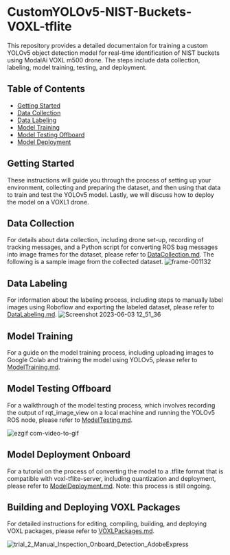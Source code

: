 # CustomYOLOv5-NIST-Buckets-VOXL-tflite 

This repository provides a detailed documentaion for training a custom YOLOv5 object detection model for real-time identification of NIST buckets using ModalAi VOXL m500 drone. The steps include data collection, labeling, model training, testing, and deployment.

## Table of Contents
- [Getting Started](#getting-started)
- [Data Collection](#data-collection)
- [Data Labeling](#data-labeling)
- [Model Training](#model-training)
- [Model Testing Offboard](#model-testing-offboard)
- [Model Deployment](#model-deployment-onboard)

## Getting Started

These instructions will guide you through the process of setting up your environment, collecting and preparing the dataset, and then using that data to train and test the YOLOv5 model. Lastly, we will discuss how to deploy the model on a VOXL1 drone.

## Data Collection

For details about data collection, including drone set-up, recording of tracking messages, and a Python script for converting ROS bag messages into image frames for the dataset, please refer to [DataCollection.md](DataCollection.md). The following is a sample image from the collected dataset. 
![frame-001132](https://github.com/amashry/CustomYOLOv5-NIST-Buckets-VOXL-tflite/assets/98168605/d18d7986-1653-409f-af81-1abe2ec1a716)


## Data Labeling

For information about the labeling process, including steps to manually label images using Roboflow and exporting the labeled dataset, please refer to [DataLabeling.md](DataLabeling.md). 
![Screenshot 2023-06-03 12_51_36](https://github.com/amashry/CustomYOLOv5-NIST-Buckets-VOXL-tflite/assets/98168605/120f18d7-71cc-4325-a734-6df243d710ac)

## Model Training

For a guide on the model training process, including uploading images to Google Colab and training the model using YOLOv5, please refer to [ModelTraining.md](ModelTraining.md).

## Model Testing Offboard

For a walkthrough of the model testing process, which involves recording the output of rqt_image_view on a local machine and running the YOLOv5 ROS node, please refer to [ModelTesting.md](ModelTesting.md).

![ezgif com-video-to-gif](https://github.com/amashry/CustomYOLOv5-NIST-Buckets-VOXL-tflite/assets/98168605/5b930562-386d-4910-bc39-9ca6ffb906f8)


## Model Deployment Onboard

For a tutorial on the process of converting the model to a .tflite format that is compatible with voxl-tflite-server, including quantization and deployment, please refer to [ModelDeployment.md](ModelDeployment.md). Note: this process is still ongoing.


## Building and Deploying VOXL Packages

For detailed instructions for editing, compiling, building, and deploying VOXL packages, please refer to [VOXLPackages.md](VOXLPackages.md).

![trial_2_Manual_Inspection_Onboard_Detection_AdobeExpress](https://github.com/amashry/CustomYOLOv5-NIST-Buckets-VOXL-tflite/assets/98168605/6dda916d-a70a-4a22-8afd-9c39313d0b38)
